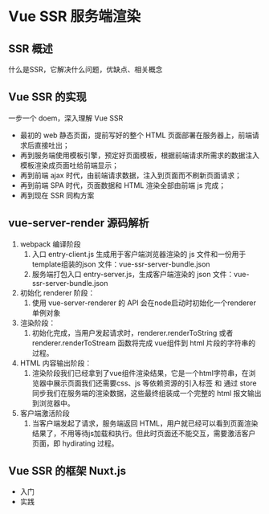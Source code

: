 # Vue SSR 服务端渲染

## SSR 概述
什么是SSR，它解决什么问题，优缺点、相关概念

## Vue SSR 的实现

一步一个 doem，深入理解 Vue SSR
- 最初的 web 静态页面，提前写好的整个 HTML 页面部署在服务器上，前端请求后直接吐出；
- 再到服务端使用模板引擎，预定好页面模板，根据前端请求所需求的数据注入模板渲染成页面吐给前端显示；
- 再到前端 ajax 时代，由前端请求数据，注入到页面而不刷新页面请求；
- 再到前端 SPA 时代，页面数据和 HTML 渲染全部由前端 js 完成；
- 再到现在 SSR 同构方案

## vue-server-render 源码解析

1. webpack 编译阶段
   1. 入口 entry-client.js 生成用于客户端浏览器渲染的 js 文件和一份用于template组装的json 文件：vue-ssr-server-bundle.json
   2. 服务端打包入口 entry-server.js，生成客户端渲染的 json 文件：vue-ssr-server-bundle.json
2. 初始化 renderer 阶段：
   1. 使用 vue-server-renderer 的 API 会在node启动时初始化一个renderer 单例对象
3. 渲染阶段：
   1. 初始化完成，当用户发起请求时，renderer.renderToString 或者 renderer.renderToStream 函数将完成 vue组件到 html 片段的字符串的过程。
4. HTML 内容输出阶段：
   1. 渲染阶段我们已经拿到了vue组件渲染结果，它是一个html字符串，在浏览器中展示页面我们还需要css、js 等依赖资源的引入标签 和 通过 store 同步我们在服务端的渲染数据，这些最终组装成一个完整的 html 报文输出到浏览器中。
5. 客户端激活阶段
   1. 当客户端发起了请求，服务端返回 HTML，用户就已经可以看到页面渲染结果了，不用等待js加载和执行。但此时页面还不能交互，需要激活客户页面，即 hydirating 过程。


## Vue SSR 的框架 Nuxt.js
- 入门
- 实践